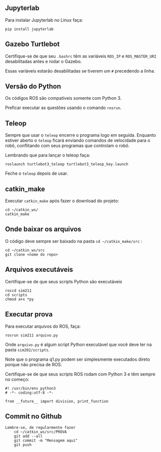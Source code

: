 
## Jupyterlab

Para instalar Jupyterlab no Linux faça: 

    pip install jupyterlab



## Gazebo Turtlebot

Certifique-se de que seu `.bashrc` têm as variáveis `ROS_IP` e `ROS_MASTER_URI` desabilitadas antes e rodar o Gazebo.

Essas variáveis estarão desabilitadas se tiverem um `#` precedendo a linha. 

## Versão do Python

Os códigos ROS são compatíveis somente com Python 3.

Preficar executar as questões usando o comando `rosrun`. 

## Teleop

Sempre que usar o  `teleop` encerre o programa logo em seguida.  Enquanto estiver aberto o `teleop` ficará enviando comandos de velocidade para o robô, conflitando com seus programas que controlam o robô. 

Lembrando que para lançar o teleop faça: 

    roslaunch turtlebot3_teleop turtlebot3_teleop_key.launch

Feche o `teleop` depois de usar.


## catkin_make

Executar `catkin_make` após fazer o download do projeto: 

    cd ~/catkin_ws/
    catkin_make

## Onde baixar os arquivos

O código deve sempre ser baixado na pasta `cd ~/catkin_make/src` :

    cd ~/catkin_ws/src
    git clone <nome do repo>

## Arquivos executáveis

Certifique-se de que seus scripts Python são executáveis

    roscd sim211
    cd scripts
    chmod a+x *py

## Executar prova

Para executar arquivos do ROS, faça:

    rosrun sim211 arquivo.py 

Onde `arquivo.py` é algum script Python executável que você deve ter na pasta `sim202/scripts`.

Note que o programa q1.py podem ser simplesmente executados direto porque não precisa de ROS.


Certifique-se de que seus scripts ROS rodam com Python 3 e têm sempre no começo:

    #! /usr/bin/env python3
    # -*- coding:utf-8 -*-
    
    from __future__ import division, print_function


## Commit no Github

    Lembre-se, de regularmente fazer
        cd ~/catkin_ws/src/PROVA
        git add --all
        git commit -m "Mensagem aqui"
        git push

